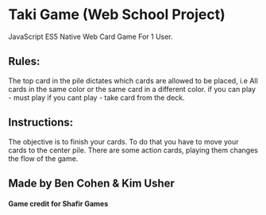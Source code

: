# Taki Game (Web School Project)
JavaScript ES5 Native Web Card Game For 1 User.
## Rules:
The top card in the pile dictates which cards are allowed to be placed,
i.e All cards in the same color or the same card in a different color.
if you can play		- must play
if you cant play	- take card from the deck.
## Instructions:
The objective is to finish your cards. To do that you have to move your cards to the center pile. There are some action cards, playing them changes the flow of the game.
## Made by Ben Cohen & Kim Usher
#### Game credit for Shafir Games
